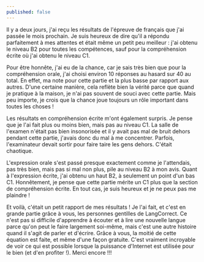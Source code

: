 ```yaml
---
published: false
---
```

Il y a deux jours, j'ai reçu les résultats de l'épreuve de français que j'ai passée le mois prochain. Je suis heureux de dire qu'il a répondu parfaitement à mes attentes et était même un petit peu meilleur : j'ai obtenu le niveau B2 pour toutes les compétences, sauf pour la compréhension écrite où j'ai obtenu le niveau C1.

Pour être honnête, j'ai eu de la chance, car je sais très bien que pour la compréhension orale, j'ai choisi environ 10 réponses au hasard sur 40 au total. En effet, ma note pour cette partie et la plus basse par rapport aux autres. D'une certaine manière, cela reflète bien la vérité parce que quand je pratique à la maison, je n'ai pas souvent de souci avec cette partie. Mais peu importe, je crois que la chance joue toujours un rôle important dans toutes les choses !

Les résultats en compréhension écrite m'ont également surpris. Je pense que je l'ai fait plus ou moins bien, mais pas au niveau C1. La salle de l'examen n'était pas bien insonorisée et il y avait pas mal de bruit dehors pendant cette partie, j'avais donc du mal à me concentrer. Parfois, l'examinateur devait sortir pour faire taire les gens dehors. C'était chaotique.

L'expression orale s'est passé presque exactement comme je l'attendais, pas très bien, mais pas si mal non plus, pile au niveau B2 à mon avis. Quant à l'expression écrite, j'ai obtenu un haut B2, à seulement un point d'un bas C1. Honnêtement, je pense que cette partie mérite un C1 plus que la section de compréhension écrite. En tout cas, je suis heureux et je ne peux pas me plaindre !

Et voilà, c'était un petit rapport de mes résultats ! Je l'ai fait, et c'est en grande partie grâce à vous, les personnes gentilles de LangCorrect. Ce n'est pas si difficile d'apprendre à écouter et à lire une nouvelle langue parce qu'on peut le faire largement soi-même, mais c'est une autre histoire quand il s'agit de parler et d'écrire. Grâce à vous, la moitié de cette équation est faite, et même d'une façon gratuite. C'est vraiment incroyable de voir ce qui est possible lorsque la puissance d'Internet est utilisée pour le bien (et d'en profiter !). Merci encore !!!
